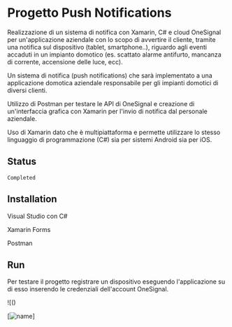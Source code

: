 # Progetto Push Notifications


Realizzazione di un sistema di notifica con Xamarin, C# e cloud OneSignal per un'applicazione aziendale con lo scopo di avvertire il cliente, tramite
una notifica sul dispositivo (tablet, smartphone..), riguardo agli eventi accaduti in un impianto domotico (es. scattato alarme antifurto, mancanza 
di corrente, accensione delle luce, ecc).

Un sistema di notifica (push notifications) che sarà implementato a una applicazione domotica aziendale responsabile per gli impianti domotici di diversi clienti.

Utilizzo di Postman per testare le API di OneSignal e creazione di un'interfaccia grafica con Xamarin per l'invio di notifica dal personale aziendale.

Uso di Xamarin dato che è multipiattaforma e permette utilizzare lo stesso linguaggio di programmazione (C#) sia per sistemi Android sia per iOS.


## Status

```
Completed
```

## Installation

Visual Studio con C#

Xamarin Forms

Postman


## Run

Per testare il  progetto registrare un dispositivo eseguendo l'applicazione su di esso inserendo le credenziali dell'account OneSignal.


![()

[![name](https://ibb.co/6BfPTRbL)]
  
